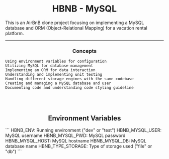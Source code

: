 <center> <h1>HBNB - MySQL</h1> </center>

This is an AirBnB clone project focusing on implementing a MySQL database and ORM (Object-Relational Mapping) for a vacation rental platform.

---

<center><h3>Concepts</h3> </center>

```
Using environment variables for configuration
Utilizing MySQL for database management
Implementing an ORM for data interaction
Understanding and implementing unit testing
Handling different storage engines with the same codebase
Creating and managing a MySQL database and user
Documenting code and understanding code styling guideline
```
<br>
<br>
<center> <h2>Environment Variables</h2> </center>
```
HBNB_ENV: Running environment ("dev" or "test")
HBNB_MYSQL_USER: MySQL username
HBNB_MYSQL_PWD: MySQL password
HBNB_MYSQL_HOST: MySQL hostname
HBNB_MYSQL_DB: MySQL database name
HBNB_TYPE_STORAGE: Type of storage used ("file" or "db")
```
<br>
<br>
